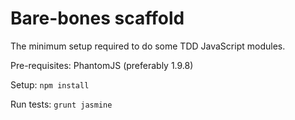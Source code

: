 # Bare-bones scaffold
The minimum setup required to do some TDD JavaScript modules.

Pre-requisites: PhantomJS (preferably 1.9.8)

Setup: `npm install`

Run tests: `grunt jasmine`
